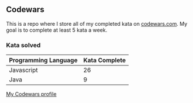 ## Codewars

This is a repo where I store all of my completed kata on [codewars.com](https://www.codewars.com). My goal is to complete at least 5 kata a week.

### Kata solved



| Programming Language   | Kata Complete  |
|:-------|:-------------|
| Javascript   | 26      |
| Java   | 9  |

[My Codewars profile](https://www.codewars.com/users/torystosse)
